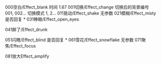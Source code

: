 
000空白/Effect_blank
	时间 			  1.67
001切换/Effect_change
	切换后的背景编号     001, 002...
	切换模式		  1, 2...
011晃动/Effect_shake
	无参数
021模糊/Effect_misty
	是否回复                   *
031睁眼/Effect_open_eyes

041醉了/Effect_drunk

051闪瞎/Effect_blind
	是否回复                   *
061雪花/Effect_snowflake
	无参数
071聚焦/Effect_focus

081放大Effect_amplify







